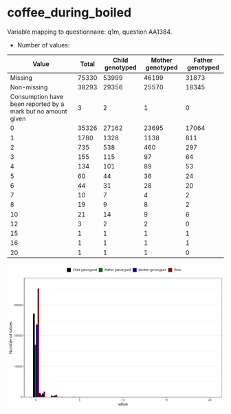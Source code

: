 # coffee_during_boiled
Variable mapping to questionnaire: q1m, question AA1384.
- Number of values:

| Value | Total | Child genotyped | Mother genotyped | Father genotyped |
| ----- | ----- | --------------- | ---------------- | ---------------- |
| Missing | 75330 | 53999 | 46199 | 31873 |
| Non-missing | 38293 | 29356 | 25570 | 18345 |
| Consumption have been reported by a mark but no amount given | 3 | 2 | 1 |0 |
| 0 | 35326 | 27162 | 23695 | 17064 |
| 1 | 1780 | 1328 | 1138 | 811 |
| 2 | 735 | 538 | 460 | 297 |
| 3 | 155 | 115 | 97 | 64 |
| 4 | 134 | 101 | 89 | 53 |
| 5 | 60 | 44 | 36 | 24 |
| 6 | 44 | 31 | 28 | 20 |
| 7 | 10 | 7 | 4 | 2 |
| 8 | 19 | 9 | 8 | 2 |
| 10 | 21 | 14 | 9 | 6 |
| 12 | 3 | 2 | 2 | 0 |
| 15 | 1 | 1 | 1 | 1 |
| 16 | 1 | 1 | 1 | 1 |
| 20 | 1 | 1 | 1 | 0 |



![](coffee_during_boiled_n.png)



